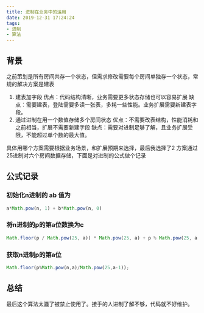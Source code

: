 ```yaml
---
title: 进制在业务中的运用
date: 2019-12-31 17:24:24
tags: 
- 进制
- 算法
---
```

## 背景
之前策划是所有房间共存一个状态，但需求修改需要每个房间单独存一个状态，常规的解决方案是建表

1. 建表加字段
优点：代码结构清晰，业务需要更多状态存储也可以容易扩展
缺点：需要建表，登陆需要多读一张表，多耗一些性能。业务扩展需要新建表字段。
1. 通过进制在用一个数值存储多个房间状态
优点：不需要改表结构，性能消耗和之前相当，扩展不需要新建字段
缺点：需要对进制足够了解，且业务扩展受限，不能超过单个数的最大值。

具体用哪个方案需要根据业务场景，和扩展预期来选择，最后我选择了2 方案通过25进制对六个房间数据存储，下面是对进制的公式做个记录

## 公式记录
###  初始化n进制的 ab 值为
```js
a*Math.pow(n, 1) + b*Math.pow(n, 0)
```

###  将n进制的p的第a位数换为c
```js
Math.floor(p / Math.pow(25, a)) * Math.pow(25, a) + p % Math.pow(25, a - 1) + c * Math.pow(25, a - 1);
```

###  获取n进制p的第a位
```js
Math.floor(p%Math.pow(n,a)/Math.pow(25,a-1));
```

## 总结
最后这个算法太骚了被禁止使用了。接手的人进制了解不够，代码就不好维护。